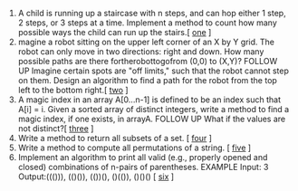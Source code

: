 1.  A child is running up a staircase with n steps, and can hop either 1 step, 2 steps, or 3 steps at a time. Implement a method to count how many possible ways the child can run up the stairs.[ [one][101] ]
2. magine a robot sitting on the upper left corner of an X by Y grid. The robot can only move in two directions: right and down. How many possible paths are there fortherobottogofrom (0,0) to (X,Y)?
FOLLOW UP
Imagine certain spots are "off limits," such that the robot cannot step on them. Design an algorithm to find a path for the robot from the top left to the bottom right.[ [two][102] ]
3. A magic index in an array A[0...n-1] is defined to be an index such that A[i] = i. Given a sorted array of distinct integers, write a method to find a magic index, if one exists, in arrayA.
FOLLOW UP
What if the values are not distinct?[ [three][103] ]
4. Write a method to return all subsets of a set. [ [four][104] ]
5. Write a method to compute all permutations of a string. [ [five][105] ]
6. Implement an algorithm to print all valid (e.g., properly opened and closed) combinations of n-pairs of parentheses.
   EXAMPLE
   Input: 3
   Output:((())), (()()), (())(), ()(()), ()()() [ [six][106] ]
 

[101]:https://github.com/inadram/CrackingCode/tree/master/src/main/ConceptsAndAlgorithms/RecursionAndDynamicProgramming/One
[102]:https://github.com/inadram/CrackingCode/tree/master/src/main/ConceptsAndAlgorithms/RecursionAndDynamicProgramming/Two
[103]:https://github.com/inadram/CrackingCode/tree/master/src/main/ConceptsAndAlgorithms/RecursionAndDynamicProgramming/Three
[104]:https://github.com/inadram/CrackingCode/tree/master/src/main/ConceptsAndAlgorithms/RecursionAndDynamicProgramming/Four
[105]:https://github.com/inadram/CrackingCode/tree/master/src/main/ConceptsAndAlgorithms/RecursionAndDynamicProgramming/Five
[106]:https://github.com/inadram/CrackingCode/tree/master/src/main/ConceptsAndAlgorithms/RecursionAndDynamicProgramming/Six
